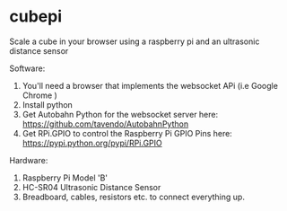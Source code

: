 cubepi
======

Scale a cube in your browser using a raspberry pi and an ultrasonic distance sensor

Software:
1. You'll need a browser that implements the websocket APi (i.e Google Chrome ) 
2. Install python 
3. Get Autobahn Python for the websocket server here: https://github.com/tavendo/AutobahnPython
4. Get RPi.GPIO to control the Raspberry Pi GPIO Pins here: https://pypi.python.org/pypi/RPi.GPIO

Hardware:
1. Raspberry Pi Model 'B'
2. HC-SR04 Ultrasonic Distance Sensor
3. Breadboard, cables, resistors etc. to connect everything up.


